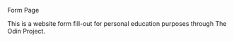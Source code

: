 Form Page

This is a website form fill-out for personal education purposes through The Odin Project.